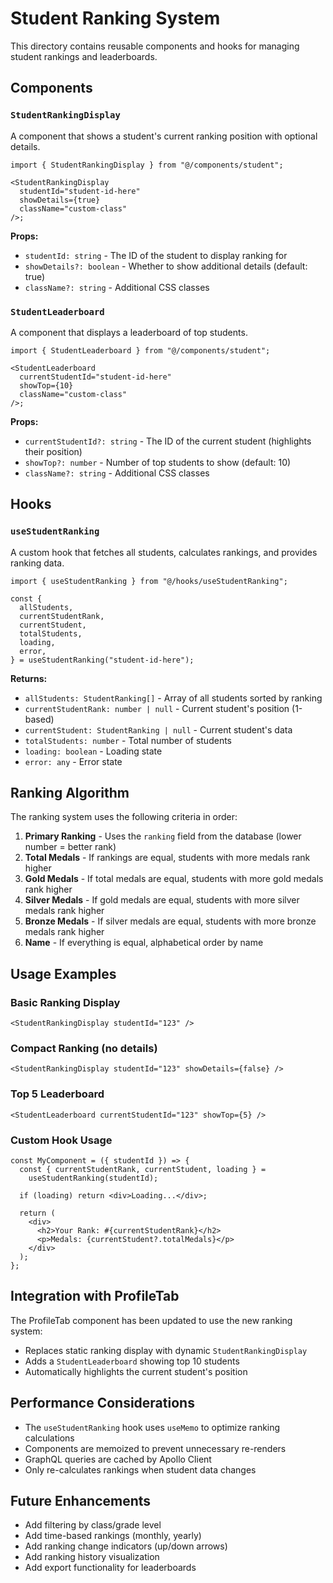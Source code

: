# Student Ranking System

This directory contains reusable components and hooks for managing student rankings and leaderboards.

## Components

### `StudentRankingDisplay`

A component that shows a student's current ranking position with optional details.

```tsx
import { StudentRankingDisplay } from "@/components/student";

<StudentRankingDisplay
  studentId="student-id-here"
  showDetails={true}
  className="custom-class"
/>;
```

**Props:**

- `studentId: string` - The ID of the student to display ranking for
- `showDetails?: boolean` - Whether to show additional details (default: true)
- `className?: string` - Additional CSS classes

### `StudentLeaderboard`

A component that displays a leaderboard of top students.

```tsx
import { StudentLeaderboard } from "@/components/student";

<StudentLeaderboard
  currentStudentId="student-id-here"
  showTop={10}
  className="custom-class"
/>;
```

**Props:**

- `currentStudentId?: string` - The ID of the current student (highlights their position)
- `showTop?: number` - Number of top students to show (default: 10)
- `className?: string` - Additional CSS classes

## Hooks

### `useStudentRanking`

A custom hook that fetches all students, calculates rankings, and provides ranking data.

```tsx
import { useStudentRanking } from "@/hooks/useStudentRanking";

const {
  allStudents,
  currentStudentRank,
  currentStudent,
  totalStudents,
  loading,
  error,
} = useStudentRanking("student-id-here");
```

**Returns:**

- `allStudents: StudentRanking[]` - Array of all students sorted by ranking
- `currentStudentRank: number | null` - Current student's position (1-based)
- `currentStudent: StudentRanking | null` - Current student's data
- `totalStudents: number` - Total number of students
- `loading: boolean` - Loading state
- `error: any` - Error state

## Ranking Algorithm

The ranking system uses the following criteria in order:

1. **Primary Ranking** - Uses the `ranking` field from the database (lower number = better rank)
2. **Total Medals** - If rankings are equal, students with more medals rank higher
3. **Gold Medals** - If total medals are equal, students with more gold medals rank higher
4. **Silver Medals** - If gold medals are equal, students with more silver medals rank higher
5. **Bronze Medals** - If silver medals are equal, students with more bronze medals rank higher
6. **Name** - If everything is equal, alphabetical order by name

## Usage Examples

### Basic Ranking Display

```tsx
<StudentRankingDisplay studentId="123" />
```

### Compact Ranking (no details)

```tsx
<StudentRankingDisplay studentId="123" showDetails={false} />
```

### Top 5 Leaderboard

```tsx
<StudentLeaderboard currentStudentId="123" showTop={5} />
```

### Custom Hook Usage

```tsx
const MyComponent = ({ studentId }) => {
  const { currentStudentRank, currentStudent, loading } =
    useStudentRanking(studentId);

  if (loading) return <div>Loading...</div>;

  return (
    <div>
      <h2>Your Rank: #{currentStudentRank}</h2>
      <p>Medals: {currentStudent?.totalMedals}</p>
    </div>
  );
};
```

## Integration with ProfileTab

The ProfileTab component has been updated to use the new ranking system:

- Replaces static ranking display with dynamic `StudentRankingDisplay`
- Adds a `StudentLeaderboard` showing top 10 students
- Automatically highlights the current student's position

## Performance Considerations

- The `useStudentRanking` hook uses `useMemo` to optimize ranking calculations
- Components are memoized to prevent unnecessary re-renders
- GraphQL queries are cached by Apollo Client
- Only re-calculates rankings when student data changes

## Future Enhancements

- Add filtering by class/grade level
- Add time-based rankings (monthly, yearly)
- Add ranking change indicators (up/down arrows)
- Add ranking history visualization
- Add export functionality for leaderboards
